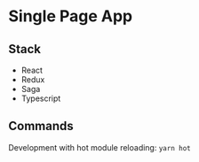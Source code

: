 # Single Page App #

## Stack ##

- React
- Redux
- Saga
- Typescript

## Commands ##

Development with hot module reloading: `yarn hot`

